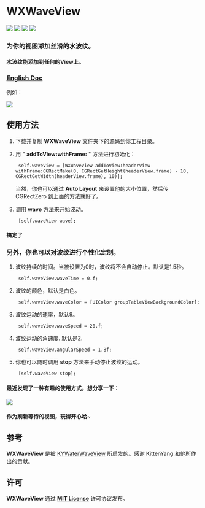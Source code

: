 # WXWaveView

[![](https://img.shields.io/badge/platform-iOS-orange.svg)](https://developer.apple.com/ios/)
[![](https://img.shields.io/badge/pod-1.0.1-brightgreen.svg)](https://github.com/CocoaPods/CocoaPods)
[![](https://img.shields.io/badge/carthage-compatible-red.svg)](https://github.com/Carthage/Carthage)
[![](https://img.shields.io/badge/license-MIT-blue.svg)](https://github.com/WelkinXie/WXWaveView/blob/master/README.md)

### 为你的视图添加丝滑的水波纹。

#### 水波纹能添加到任何的View上。

### [English Doc](https://github.com/WelkinXie/WXWaveView/blob/master/README.md)

例如：

![](https://raw.githubusercontent.com/WelkinXie/WXWaveView/master/wave.gif)

## 使用方法
1. 下载并复制 **WXWaveView** 文件夹下的源码到你工程目录。
2. 用 " **addToView:withFrame:** " 方法进行初始化：
		
		self.waveView = [WXWaveView addToView:headerView withFrame:CGRectMake(0, CGRectGetHeight(headerView.frame) - 10, CGRectGetWidth(headerView.frame), 10)];

	当然，你也可以通过 __Auto Layout__ 来设置他的大小位置，然后传 CGRectZero 到上面的方法就好了。
		
4. 调用 **wave** 方法来开始波动。

		[self.waveView wave];

#### 搞定了

### 另外，你也可以对波纹进行个性化定制。
1. 波纹持续的时间。当被设置为0时，波纹将不会自动停止。默认是1.5秒。

	    self.waveView.waveTime = 0.f;  
	    
2. 波纹的颜色，默认是白色。
	    
	    self.waveView.waveColor = [UIColor groupTableViewBackgroundColor];
	   	
3. 波纹运动的速率，默认9。

	    self.waveView.waveSpeed = 20.f;
	    
4. 波纹运动的角速度. 默认是2.

		self.waveView.angularSpeed = 1.8f;
	    
5. 你也可以随时调用 **stop** 方法来手动停止波纹的运动。

		[self.waveView stop];
		
#### 最近发现了一种有趣的使用方式，想分享一下：

![](https://raw.githubusercontent.com/WelkinXie/WXWaveView/master/wave2.gif)

#### 作为刷新等待的视图，玩得开心哈~
	    
## 参考
**WXWaveView** 是被 [KYWaterWaveView](https://github.com/KittenYang/KYWaterWaveView) 所启发的。感谢 KittenYang 和他所作出的贡献。

## 许可
**WXWaveView** 通过 [**MIT License**](https://github.com/WelkinXie/WXWaveView/blob/master/LICENSE) 许可协议发布。